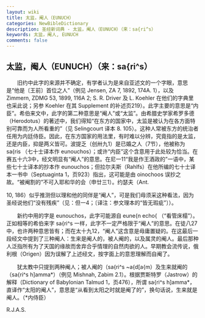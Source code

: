```yaml
---
layout: wiki
title: 太监，阉人（EUNUCH）
categories: NewBibleDictionary
description: 圣经新词典 - 太监，阉人（EUNUCH）（来：sa{ri^s）
keywords: 太监，阉人, EUNUCH
comments: false
---
```


## 太监，阉人（EUNUCH）（来：sa{ri^s）

　　旧约中此字的来源并不确定，有学者认为是来自亚述文的一个字眼，意思是“他是〔王前〕首位之人”（例见 Jensen, ZA 7, 1892, 174A. 1），以及 Zimmern, ZDMG 53, 1899, 116A 2; S. R. Driver 及 L. Koehler 在他们的字典里也采此说；另参 Koehler 在其 Supplement 的补述页219）。此字主要的意思是“内臣”。希伯来文中，此字的第二种意思是“阉人”或“太监”。由希腊史学家希罗多德（Herodotus）的著述中，我们得知“在东方的国家中，太监是被认为在各方面特别可靠而为人所看重的”（见 Selingcourt 译本 8. 105）。这种人常被东方的统治者任用为内廷侍臣。因此，在东方国家的用法里，有时难以分辨，究竟指的是太监，还是内臣，抑是两义皆可。波提乏（创卅九1）是已婚之人（7节），他被称为 sa{ris （七十士译本作 eunouchos）；或许“内臣”这个含意用于此处较为恰当。在赛五十六3中，经文明显有“阉人”的意思。在尼一11“我是作王酒政的”一语中，某些七十士译本的抄本作 eunouchos；但拉尔夫斯（Rahlfs）在他所编的七十士译本一书中（Septuaginta 1，页923）指出，这可能是由 oinochoos 误抄之故。“被阉割的”不可入耶和华的会（申廿三1）。约瑟夫（Ant.

10, 186）似乎推测但以理和他的同伴是“阉人”，可是我们毋须采这种看法，因为圣经说他们“没有残疾”（见：但一4；〔译注：参文理本的“皆无瑕疵”〕）。

　　新约中用的字是 eunouchos，此字可能源自 eune{n echo{ （“看管床榻”）。正如相等的希伯来字 sa{ri^s 一样，此字不一定严格限于“阉人”的意思。在徒八27中，也许两种意思皆有；而在太十九12，“阉人”这含意是毋庸置疑的。在这最后一段经文中提到了三种阉人：生来是阉人的，被人阉的，以及属灵的阉人。最后那种人泛指所有为了天国的缘故而舍弃合乎情理的自然肉欲的人。早期教会流传说，俄利根（Origen）因为误解了上述经文，按字面上的意思理解而自阉了。

　　犹太教中只提到两种阉人；被人阉的（sa{ri^s ~a{d[a{m）及生来就阉的（sa{ri^s h]amma*）（例见 Mishnah, Zabim 2.1）。根据贾斯特罗（Jastrow）的解释（Dictionary of Babylonian Talmud 1，页476），所谓 sa{ri^s h]amma*，直译作“太阳的阉人”，意思是“从看到太阳之时就是阉了的”，换句话说，生来就是阉人。（*内侍臣）

R.J.A.S.








